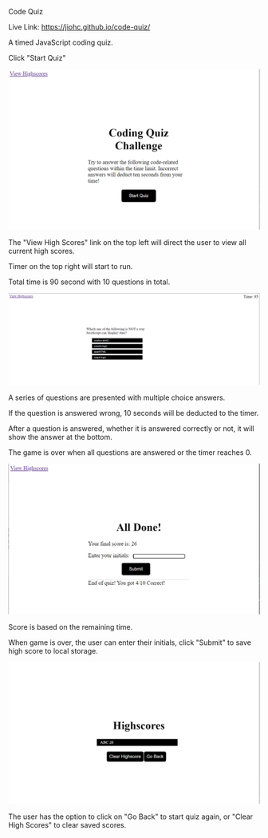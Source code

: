Code Quiz

Live Link: https://jiohc.github.io/code-quiz/

A timed JavaScript coding quiz. 

Click "Start Quiz"

![Start Quiz](./assets/images/startquiz.png)

The "View High Scores" link on the top left will direct the user to view all current high scores.

Timer on the top right will start to run.

Total time is 90 second with 10 questions in total.

![Code Quiz](./assets/images/quiz.png)

A series of questions are presented with multiple choice answers.

If the question is answered wrong, 10 seconds will be deducted to the timer.

After a question is answered, whether it is answered correctly or not, it will show the answer at the bottom.

The game is over when all questions are answered or the timer reaches 0.

![End Quiz](./assets/images/endquiz.png)

Score is based on the remaining time. 

When game is over, the user can enter their initials, click "Submit" to save high score to local storage.

![High Scores](./assets/images/highscores.png)

The user has the option to click on "Go Back" to start quiz again, or "Clear High Scores" to clear saved scores.


